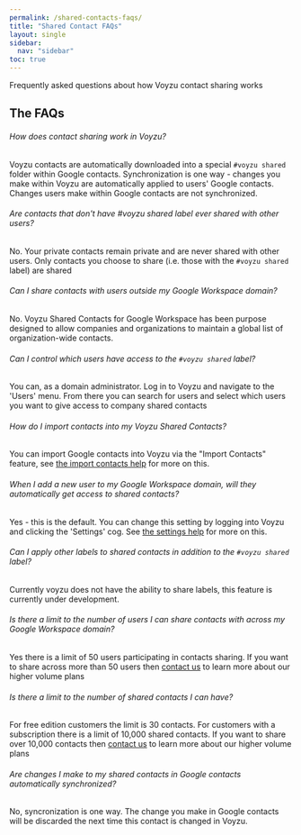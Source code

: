 ```yaml
---
permalink: /shared-contacts-faqs/
title: "Shared Contact FAQs"
layout: single
sidebar:
  nav: "sidebar"
toc: true
---
```

Frequently asked questions about how Voyzu contact sharing works

## The FAQs

###### How does contact sharing work in Voyzu?
Voyzu contacts are automatically downloaded into a special `#voyzu shared` folder within Google contacts. Synchronization is one way - changes you make within Voyzu are automatically applied to users' Google contacts. Changes users make within Google contacts are not synchronized.

###### Are contacts that don't have #voyzu shared label ever shared with other users?
No. Your private contacts remain private and are never shared with other users. Only contacts you choose to share (i.e. those with the `#voyzu shared` label) are shared

###### Can I share contacts with users outside my Google Workspace domain?
No. Voyzu Shared Contacts for Google Workspace has been purpose designed to allow companies and organizations to maintain a global list of organization-wide contacts.

###### Can I control which users have access to the `#voyzu shared` label?
You can, as a domain administrator. Log in to Voyzu and navigate to the 'Users' menu. From there you can search for users and select which users you want to give access to company shared contacts

###### How do I import contacts into my Voyzu Shared Contacts?
You can import Google contacts into Voyzu via the "Import Contacts" feature, see [the import contacts help](../import-contacts/) for more on this.

###### When I add a new user to my Google Workspace domain, will they automatically get access to shared contacts?
Yes - this is the default. You can change this setting by logging into Voyzu and clicking the 'Settings' cog.  See [the settings help](../settings/) for more on this.

###### Can I apply other labels to shared contacts in addition to the `#voyzu shared` label?
Currently voyzu does not have the ability to share labels, this feature is currently under development.

###### Is there a limit to the number of users I can share contacts with across my Google Workspace domain?
Yes there is a limit of 50 users participating in contacts sharing. If you want to share across more than 50 users then [contact us](https://voyzu.com/contact.html) to learn more about our higher volume plans

###### Is there a limit to the number of shared contacts I can have?
For free edition customers the limit is 30 contacts. For customers with a subscription there is a limit of 10,000 shared contacts. If you want to share over 10,000 contacts then [contact us](https://voyzu.com/contact.html)  to learn more about our higher volume plans

###### Are changes I make to my shared contacts in Google contacts automatically synchronized?
No, syncronization is one way. The change you make in Google contacts will be discarded the next time this contact is changed in Voyzu.

